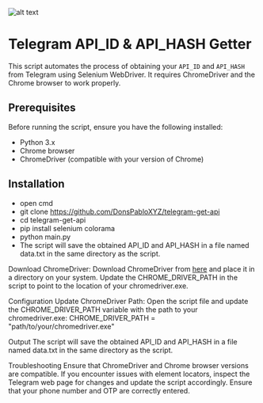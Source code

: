 ![alt text]([?raw=true](https://github.com/DonsPabloXYZ/telegram-get-api/blob/main/Screenshot_59.jpg))

# Telegram API_ID & API_HASH Getter

This script automates the process of obtaining your `API_ID` and `API_HASH` from Telegram using Selenium WebDriver. It requires ChromeDriver and the Chrome browser to work properly.

## Prerequisites

Before running the script, ensure you have the following installed:

- Python 3.x
- Chrome browser
- ChromeDriver (compatible with your version of Chrome)

## Installation

- open cmd
- git clone https://github.com/DonsPabloXYZ/telegram-get-api
- cd telegram-get-api
- pip install selenium colorama
- python main.py
- The script will save the obtained API_ID and API_HASH in a file named data.txt in the same directory as the script.

Download ChromeDriver:
Download ChromeDriver from [here](https://developer.chrome.com/docs/chromedriver/downloads) and place it in a directory on your system. Update the CHROME_DRIVER_PATH in the script to point to the location of your chromedriver.exe.

Configuration
Update ChromeDriver Path:
Open the script file and update the CHROME_DRIVER_PATH variable with the path to your chromedriver.exe:
CHROME_DRIVER_PATH = "path/to/your/chromedriver.exe"

Output
The script will save the obtained API_ID and API_HASH in a file named data.txt in the same directory as the script.

Troubleshooting
Ensure that ChromeDriver and Chrome browser versions are compatible.
If you encounter issues with element locators, inspect the Telegram web page for changes and update the script accordingly.
Ensure that your phone number and OTP are correctly entered.
